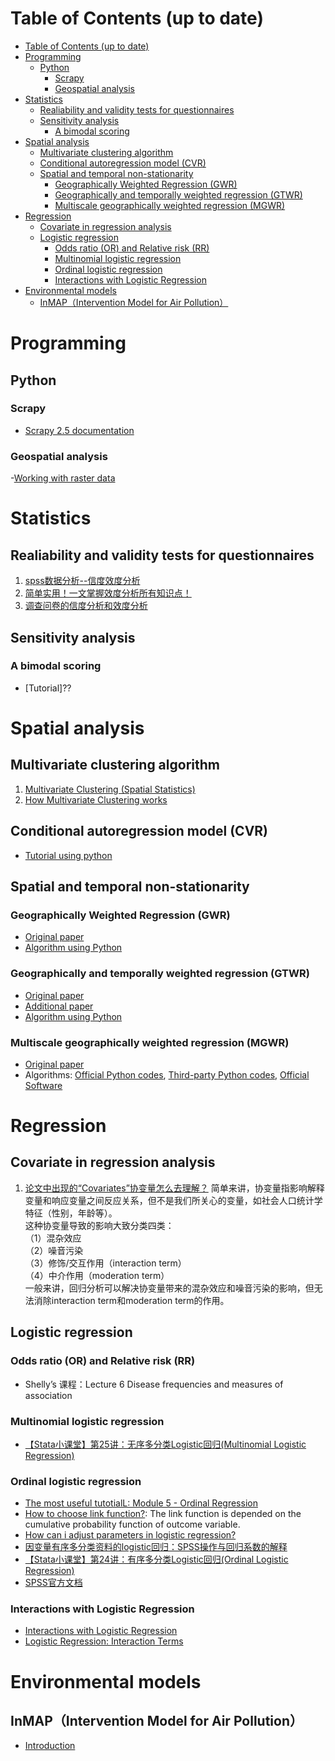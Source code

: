 # Table of Contents (up to date)
- [Table of Contents (up to date)](#table-of-contents-up-to-date)
- [Programming](#programming)
  - [Python](#python)
    - [Scrapy](#scrapy)
    - [Geospatial analysis](#geospatial-analysis)
- [Statistics](#statistics)
  - [Realiability and validity tests for questionnaires](#realiability-and-validity-tests-for-questionnaires)
  - [Sensitivity analysis](#sensitivity-analysis)
    - [A bimodal scoring](#a-bimodal-scoring)
- [Spatial analysis](#spatial-analysis)
  - [Multivariate clustering algorithm](#multivariate-clustering-algorithm)
  - [Conditional autoregression model (CVR)](#conditional-autoregression-model-cvr)
  - [Spatial and temporal non-stationarity](#spatial-and-temporal-non-stationarity)
    - [Geographically Weighted Regression (GWR)](#geographically-weighted-regression-gwr)
    - [Geographically and temporally weighted regression (GTWR)](#geographically-and-temporally-weighted-regression-gtwr)
    - [Multiscale geographically weighted regression (MGWR)](#multiscale-geographically-weighted-regression-mgwr)
- [Regression](#regression)
  - [Covariate in regression analysis](#covariate-in-regression-analysis)
  - [Logistic regression](#logistic-regression)
    - [Odds ratio (OR) and Relative risk (RR)](#odds-ratio-or-and-relative-risk-rr)
    - [Multinomial logistic regression](#multinomial-logistic-regression)
    - [Ordinal logistic regression](#ordinal-logistic-regression)
    - [Interactions with Logistic Regression](#interactions-with-logistic-regression)
- [Environmental models](#environmental-models)
  - [InMAP（Intervention Model for Air Pollution）](#inmapintervention-model-for-air-pollution)

# Programming
## Python
### Scrapy
- [Scrapy 2.5 documentation](https://www.osgeo.cn/scrapy/index.html)

### Geospatial analysis
-[Working with raster data](https://kodu.ut.ee/~kmoch/geopython2020/L5/raster.html)

# Statistics
## Realiability and validity tests for questionnaires
1. [spss数据分析--信度效度分析](https://www.zhihu.com/tardis/zm/art/270005975?source_id=1003)
2. [简单实用！一文掌握效度分析所有知识点！](https://zhuanlan.zhihu.com/p/182577757)
3. [调查问卷的信度分析和效度分析](https://zhuanlan.zhihu.com/p/350171180)

## Sensitivity analysis
### A bimodal scoring
- [Tutorial]??

# Spatial analysis
## Multivariate clustering algorithm
1. [Multivariate Clustering (Spatial Statistics)](https://pro.arcgis.com/en/pro-app/latest/tool-reference/spatial-statistics/multivariate-clustering.htm)
2. [How Multivariate Clustering works](https://pro.arcgis.com/en/pro-app/latest/tool-reference/spatial-statistics/how-multivariate-clustering-works.htm#:~:text=The%20Multivariate%20Clustering%20tool%20uses,is%20employed%20to%20cluster%20features.)

## Conditional autoregression model (CVR)
- [Tutorial using python](https://www.pymc.io/projects/examples/en/latest/case_studies/conditional_autoregressive_priors.html)

## Spatial and temporal non-stationarity
### Geographically Weighted Regression (GWR)
- [Original paper](https://rss.onlinelibrary.wiley.com/doi/abs/10.1111/1467-9884.00145)
- [Algorithm using Python](https://pypi.org/project/mgtwr/)

### Geographically and temporally weighted regression (GTWR)
- [Original paper](https://www.tandfonline.com/doi/full/10.1080/13658810802672469)
- [Additional paper](https://onlinelibrary.wiley.com/doi/full/10.1111/gean.12071)
- [Algorithm using Python](https://pypi.org/project/mgtwr/)

### Multiscale geographically weighted regression (MGWR)
- [Original paper](https://www.tandfonline.com/doi/full/10.1080/24694452.2017.1352480)
- Algorithms: [Official Python codes](https://pypi.org/project/mgwr/), [Third-party Python codes](https://pypi.org/project/mgtwr/), [Official Software](https://sgsup.asu.edu/sparc/multiscale-gwr)

# Regression
## Covariate in regression analysis
1. [论文中出现的“Covariates”协变量怎么去理解？](https://zhuanlan.zhihu.com/p/603381875)
简单来讲，协变量指影响解释变量和响应变量之间反应关系，但不是我们所关心的变量，如社会人口统计学特征（性别，年龄等）。<br>
这种协变量导致的影响大致分类四类：<br>
（1）混杂效应<br>
（2）噪音污染<br>
（3）修饰/交互作用（interaction term）<br>
（4）中介作用（moderation term）<br>
一般来讲，回归分析可以解决协变量带来的混杂效应和噪音污染的影响，但无法消除interaction term和moderation term的作用。<br>

## Logistic regression
### Odds ratio (OR) and Relative risk (RR)
- Shelly’s 课程：Lecture 6 Disease frequencies and measures of association
### Multinomial logistic regression
- [【Stata小课堂】第25讲：无序多分类Logistic回归(Multinomial Logistic Regression)](https://www.youtube.com/watch?v=4wuzUR2v6yQ)
### Ordinal logistic regression
- [The most useful tutotialL: Module 5 - Ordinal Regression](https://www.restore.ac.uk/srme/www/fac/soc/wie/research-new/srme/modules/mod5/index.html)
- [How to choose link function?](https://bookdown.org/chua/ber642_advanced_regression/ordinal-logistic-regression.html#link-function): The link function is depended on the cumulative probability function of outcome variable.
- [How can i adjust parameters in logistic regression?](https://www.researchgate.net/post/How-can-i-adjust-parameters-in-logistic-regression)
- [因变量有序多分类资料的logistic回归：SPSS操作与回归系数的解释](https://www.plob.org/article/23786.html)
- [【Stata小课堂】第24讲：有序多分类Logistic回归(Ordinal Logistic Regression)](https://www.youtube.com/watch?v=u3jl8wJCOfM)
- [SPSS官方文档](https://www.ibm.com/docs/zh/spss-statistics/25.0.0?topic=model-choosing-predictors-location#plum_germcr_choose_location)
### Interactions with Logistic Regression
- [Interactions with Logistic Regression](https://web.pdx.edu/~newsomj/cdaclass/ho_interactions.pdf)
- [Logistic Regression: Interaction Terms](https://www.cantab.net/users/filimon/cursoFCDEF/will/logistic_interact.pdf)

# Environmental models
## InMAP（Intervention Model for Air Pollution）
- [Introduction](https://inmap.run/) 


